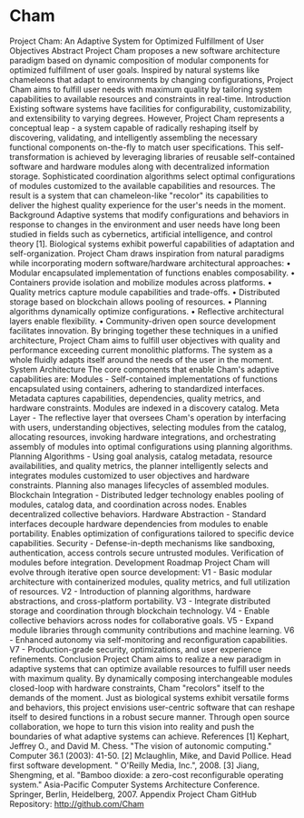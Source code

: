 # Cham
Project Cham: An Adaptive System for Optimized Fulfillment of User Objectives
Abstract
Project Cham proposes a new software architecture paradigm based on dynamic composition of modular components for optimized fulfillment of user goals. Inspired by natural systems like chameleons that adapt to environments by changing configurations, Project Cham aims to fulfill user needs with maximum quality by tailoring system capabilities to available resources and constraints in real-time.
Introduction
Existing software systems have facilities for configurability, customizability, and extensibility to varying degrees. However, Project Cham represents a conceptual leap - a system capable of radically reshaping itself by discovering, validating, and intelligently assembling the necessary functional components on-the-fly to match user specifications. This self-transformation is achieved by leveraging libraries of reusable self-contained software and hardware modules along with decentralized information storage. Sophisticated coordination algorithms select optimal configurations of modules customized to the available capabilities and resources. The result is a system that can chameleon-like "recolor" its capabilities to deliver the highest quality experience for the user's needs in the moment.
Background
Adaptive systems that modify configurations and behaviors in response to changes in the environment and user needs have long been studied in fields such as cybernetics, artificial intelligence, and control theory [1]. Biological systems exhibit powerful capabilities of adaptation and self-organization. Project Cham draws inspiration from natural paradigms while incorporating modern software/hardware architectural approaches:
    • Modular encapsulated implementation of functions enables composability. 
    • Containers provide isolation and mobilize modules across platforms. 
    • Quality metrics capture module capabilities and trade-offs. 
    • Distributed storage based on blockchain allows pooling of resources. 
    • Planning algorithms dynamically optimize configurations. 
    • Reflective architectural layers enable flexibility. 
    • Community-driven open source development facilitates innovation. 
By bringing together these techniques in a unified architecture, Project Cham aims to fulfill user objectives with quality and performance exceeding current monolithic platforms. The system as a whole fluidly adapts itself around the needs of the user in the moment.
System Architecture
The core components that enable Cham's adaptive capabilities are:
Modules - Self-contained implementations of functions encapsulated using containers, adhering to standardized interfaces. Metadata captures capabilities, dependencies, quality metrics, and hardware constraints. Modules are indexed in a discovery catalog.
Meta Layer - The reflective layer that oversees Cham's operation by interfacing with users, understanding objectives, selecting modules from the catalog, allocating resources, invoking hardware integrations, and orchestrating assembly of modules into optimal configurations using planning algorithms.
Planning Algorithms - Using goal analysis, catalog metadata, resource availabilities, and quality metrics, the planner intelligently selects and integrates modules customized to user objectives and hardware constraints. Planning also manages lifecycles of assembled modules.
Blockchain Integration - Distributed ledger technology enables pooling of modules, catalog data, and coordination across nodes. Enables decentralized collective behaviors.
Hardware Abstraction - Standard interfaces decouple hardware dependencies from modules to enable portability. Enables optimization of configurations tailored to specific device capabilities.
Security - Defense-in-depth mechanisms like sandboxing, authentication, access controls secure untrusted modules. Verification of modules before integration.
Development Roadmap
Project Cham will evolve through iterative open source development:
V1 - Basic modular architecture with containerized modules, quality metrics, and full utilization of resources.
V2 - Introduction of planning algorithms, hardware abstractions, and cross-platform portability.
V3 - Integrate distributed storage and coordination through blockchain technology.
V4 - Enable collective behaviors across nodes for collaborative goals.
V5 - Expand module libraries through community contributions and machine learning.
V6 - Enhanced autonomy via self-monitoring and reconfiguration capabilities.
V7 - Production-grade security, optimizations, and user experience refinements.
Conclusion
Project Cham aims to realize a new paradigm in adaptive systems that can optimize available resources to fulfill user needs with maximum quality. By dynamically composing interchangeable modules closed-loop with hardware constraints, Cham "recolors" itself to the demands of the moment. Just as biological systems exhibit versatile forms and behaviors, this project envisions user-centric software that can reshape itself to desired functions in a robust secure manner. Through open source collaboration, we hope to turn this vision into reality and push the boundaries of what adaptive systems can achieve.
References
[1] Kephart, Jeffrey O., and David M. Chess. "The vision of autonomic computing." Computer 36.1 (2003): 41-50.
[2] Mclaughlin, Mike, and David Pollice. Head first software development. " O'Reilly Media, Inc.", 2008.
[3] Jiang, Shengming, et al. "Bamboo dioxide: a zero-cost reconfigurable operating system." Asia-Pacific Computer Systems Architecture Conference. Springer, Berlin, Heidelberg, 2007.
Appendix
Project Cham GitHub Repository:
http://github.com/Cham
